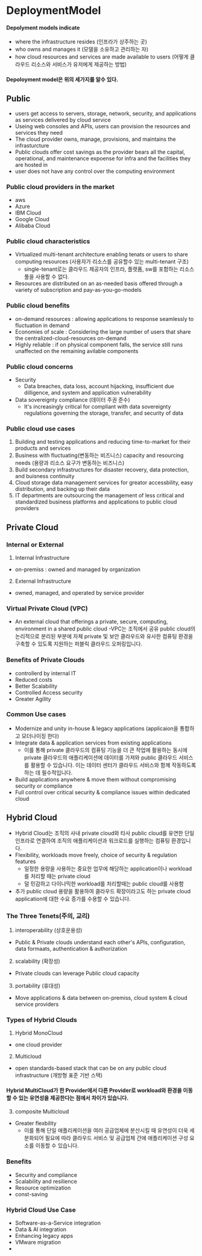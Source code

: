 # DeploymentModel

#### Depolyment models indicate

- where the infrastructure resides (인프라가 상주하는 곳)
- who owns and manages it (모델을 소유하고 관리하는 자)
- how cloud resources and services are made available to users (어떻게 클라우드 리소스와 서비스가 유저에게 제공하는 방법)

#### Depoloyment model은 위의 세가지를 알수 있다.

## Public

- users get access to servers, storage, network, security, and applications as services delivered by cloud service
- Useing web consoles and APIs, users can provision the resources and services they need
- The cloud provider owns, manage, provisions, and maintains the infrasturcture
- Public clouds offer cost savings as the provider bears all the capital, operational, and maintenance expoense for infra and the facilities they are hosted in 
- user does not have any control over the computing  environment 


### Public cloud providers in the market 

- aws
- Azure
- IBM Cloud 
- Google Cloud 
- Alibaba Cloud


### Public cloud characteristics

- Virtualized multi-tenant architecture enabling tenats or users to share computing resources (사용자가 리소스를 공유할수 있는 multi-tenant 구조)
  - single-tenant로는 클라우드 제공자의 인프라, 플랫폼, sw를 포함하는 리소스 풀을 사용할 수 없다.
- Resources are distributed on an as-needed basis offered through a variety of subscription and pay-as-you-go-models


### Public cloud benefits

- on-demand resources : allowing applications to response seamlessly to fluctuation in demand
- Economies of scale : Considering the large number of users that share the centralized-cloud-resources on-demand
- Highly reliable : if on physical component falls, the service still runs unaffected on the remaining avilable components


### Public cloud concerns

- Security
  - Data breaches, data loss, account hijacking, insufficient due dilligence, and system and application vulnerability
- Data sovereignty compliance (데이터 주권 준수)
  -  It's increasingly critical for compliant with data sovereignty regulations governing the storage, transfer, and security of data


### Public cloud use cases

1. Building and testing applications and reducing time-to-market for their products and services
2. Business with fluctuating(변동하는 비즈니스) capacity and resourcing needs (용량과 리소스 요구가 변동하는 비즈니스)
3. Build secondary infrastructures for disaster recovery, data protection, and buisness continuity
4. Cloud storage data management services for greator accessbility, easy distribution, and backing up their data
5. IT departments are outsourcing the management of less critical and standardized business platforms and applications to public cloud providers


## Private Cloud


### Internal or External

1. Internal Infrastructure
  - on-premiss : owned and managed by organization

2. External Infrastructure
  - owned, managed, and operated by service provider


### Virtual Private Cloud (VPC)

- An external cloud that offerings a private, secure, computing, environment in a shared public cloud
    -VPC는 조직에서 공유 public cloud의 논리적으로 분리된 부분에 자체 private 및 보안 클라우드와 유사한 컴퓨팅 환경을 구축할 수 있도록 지원하는 퍼블릭 클라우드 오퍼링입니다.


### Benefits of Private Clouds

- controllerd by internal IT
- Reduced costs
- Better Scalability
- Controlled Access security
- Greater Agility


### Common Use cases

- Modernize and unity in-house & legacy applications (applicaion을 통합하고 모더나이징 한다)
- Integrate data & application services from existing applications
    - 이를 통해 private 클라우드의 컴퓨팅 기능을 더 큰 작업에 활용하는 동시에 private 클라우드의 애플리케이션에 데이터를 가져와 public 클라우드 서비스를 활용할 수 있습니다. 이는 데이터 센터가 클라우드 서비스와 함께 작동하도록 하는 데 필수적입니다. 
-  Build applications anywhere & move them without compromising security or compliance
- Full control over critical security & compliance issues within dedicated cloud


## Hybrid Cloud


- Hybrid Cloud는 조직의 사내 private cloud와  타사 public cloud를 유연한 단일 인프라로 연결하여 조직의 애플리케이션과 워크로드를 실행하는 컴퓨팅 환경입니다.
- Flexibility, workloads move freely, choice of security & regulation features
   - 일정한 용량을 사용하는 중요한 업무에 해당하는 application이나 workload를 처리할 때는 private cloud
   - 덜 민감하고 다이나믹한 workload를 처리할때는 public cloud를 사용함
- 추가 public cloud 용량을 활용하여 클라우드 확장이라고도 하는 private cloud application에 대한 수요 증가를 수용할 수 있습니다. 
 
 
 ### The Three Tenets(주의, 교리)

1. interoperability (상호운용성)
  - Public & Private clouds understand each other's APIs, configuration, data formaats, authentication & authorization

2. scalability (확장성)
  - Private clouds can leverage Public cloud capacity

3. portability (휴대성)
  - Move applications & data between on-premiss, cloud system & cloud service providers


### Types of Hybrid Clouds

1. Hybrid MonoCloud
  - one cloud provider 

2. Multicloud
  - open standards-based stack that can be on any public cloud infrastructure (개방형 표준 기반 스택)

#### Hybrid MultiCloud가 한 Provider에서 다른 Provider로 workload와 환경을 이동할 수 있는 유연성을 제공한다는 점에서 차이가 있습니다.

3. composite Multicloud
 - Greater flexbility
    - 이를 통해 단일 애플리케이션을 여러 공급업체에 분산시킬 때 유연성이 더욱 세분화되어 필요에 따라 클라우드 서비스 및 공급업체 간에 애플리케이션 구성 요소를 이동할 수 있습니다.


### Benefits

- Security and compliance
- Scalability and resilience
- Resource optimization
- const-saving


### Hybrid Cloud Use Case

- Software-as-a-Service integration
- Data & AI integration
- Enhancing legacy apps
- VMware migration
- 




